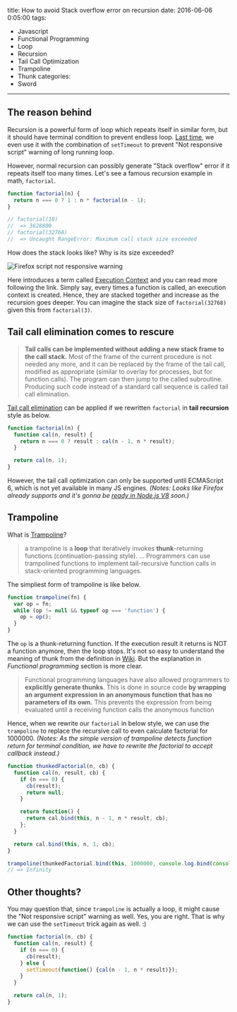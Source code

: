 title: How to avoid Stack overflow error on recursion
date: 2016-06-06 0:05:00
tags:
  - Javascript
  - Functional Programming
  - Loop
  - Recursion
  - Tail Call Optimization
  - Trampoline
  - Thunk
categories:
  - Sword
---

[Last time]: http://www.thinkingincrowd.me/2016/06/05/How-to-make-long-running-loop-breakable/

## The reason behind

Recursion is a powerful form of loop which repeats itself in similar form, but it should have terminal condition to prevent endless loop.  [Last time][], we even use it with the combination of `setTimeout` to prevent "Not responsive script" warning of long running loop.  

However, normal recursion can possibly generate "Stack overflow" error if it repeats itself too many times.  Let's see a famous recursion example in math, `factorial`.

```javascript
function factorial(n) {
  return n === 0 ? 1 : n * factorial(n - 1);
}

// factorial(10)
//  => 3628800
// factorial(32768)
//  => Uncaught RangeError: Maximum call stack size exceeded
```

How does the stack looks like?  Why is its size exceeded?  

<img alt="Firefox script not responsive warning" src="http://thinkingincrowd.u.qiniudn.com/factorial_stack_change_flow.png"/>

[Execution Context]: http://dmitrysoshnikov.com/ecmascript/chapter-1-execution-contexts/

Here introduces a term called [Execution Context][] and you can read more following the link.  Simply say, every times a function is called, an execution context is created.  Hence, they are stacked together and increase as the recursion goes deeper.  You can imagine the stack size of `factorial(32768)` given this from `factorial(3)`.


## Tail call elimination comes to rescure

[Tail call elimination]: https://en.wikipedia.org/wiki/Tail_call
[ready in Node.js V8]: https://github.com/v8/v8/commit/6131ab1edd6e78be01ac90b8f0b0f4f27f308071


>**Tail calls can be implemented without adding a new stack frame to the call stack.** Most of the frame of the current procedure is not needed any more, and it can be replaced by the frame of the tail call, modified as appropriate (similar to overlay for processes, but for function calls). The program can then jump to the called subroutine. Producing such code instead of a standard call sequence is called tail call elimination.

[Tail call elimination][] can be applied if we rewritten `factorial` in **tail recursion** style as below.  

```javascript
function factorial(n) {
  function cal(n, result) {
    return n === 0 ? result : cal(n - 1, n * result);
  }

  return cal(n, 1);
}
```

However, the tail call optimization can only be supported until ECMAScript 6, which is not yet available in many JS engines.  _(Notes: Looks like Firefox already supports and it's gonna be [ready in Node.js V8][] soon.)_


## Trampoline

[Trampoline]: https://en.wikipedia.org/wiki/Trampoline_(computing)
[Wiki]: https://en.wikipedia.org/wiki/Thunk

What is [Trampoline][]?

> a trampoline is a **loop** that iteratively invokes **thunk**-returning functions (continuation-passing style).
  ...
  Programmers can use trampolined functions to implement tail-recursive function calls in stack-oriented programming languages.

The simpliest form of trampoline is like below.  

```javascript
function trampoline(fn) {
  var op = fn;
  while (op != null && typeof op === 'function') {
    op = op();
  }
}
```

The `op` is a thunk-returning function.  If the execution result it returns is NOT a function anymore, then the loop stops.  It's not so easy to understand the meaning of thunk from the definition in [Wiki][].  But the explanation in _Functional programming_ section is more clear.

> Functional programming languages have also allowed programmers to **explicitly generate thunks**. This is done in source code **by wrapping an argument expression in an anonymous function that has no parameters of its own.** This prevents the expression from being evaluated until a receiving function calls the anonymous function

Hence, when we rewrite our `factorial` in below style, we can use the `trampoline` to replace the recursive call to even calculate factorial for 1000000.  _(Notes: As the simple version of trampoline detects function return for terminal condition, we have to rewrite the factorial to accept callback instead.)_

```javascript
function thunkedFactorial(n, cb) {
  function cal(n, result, cb) {
    if (n === 0) {
      cb(result);
      return null;
    }

    return function() {
      return cal.bind(this, n - 1, n * result, cb);
    };
  }

  return cal.bind(this, n, 1, cb);
}

trampoline(thunkedFactorial.bind(this, 1000000, console.log.bind(console)));
// => Infinity
```

## Other thoughts?

You may question that, since `trampoline` is actually a loop, it might cause the "Not responsive script" warning as well.  Yes, you are right.  That is why we can use the `setTimeout` trick again as well. :)

```javascript
function factorial(n, cb) {
  function cal(n, result) {
    if (n === 0) {
      cb(result);
    } else {
      setTimeout(function() {cal(n - 1, n * result)});
    }
  }

  return cal(n, 1);
}
```
